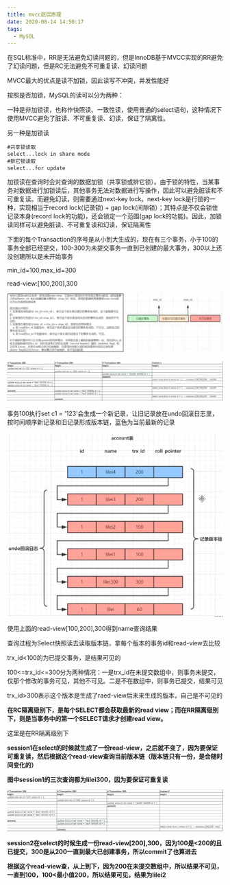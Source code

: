 ```yaml
---
title: mvcc底层原理
date: 2020-08-14 14:50:17
tags:
  - MySQL
---
```


在SQL标准中，RR是无法避免幻读问题的，但是InnoDB基于MVCC实现的RR避免了幻读问题，但是RC无法避免不可重复读、幻读问题

MVCC最大的优点是读不加锁，因此读写不冲突，并发性能好



按照是否加锁，MySQL的读可以分为两种：

一种是非加锁读，也称作快照读、一致性读，使用普通的select语句，这种情况下使用MVCC避免了脏读、不可重复读、幻读，保证了隔离性。

另一种是加锁读

```
#共享锁读取
select...lock in share mode
#排它锁读取
select...for update
```

加锁读在查询时会对查询的数据加锁（共享锁或排它锁）。由于锁的特性，当某事务对数据进行加锁读后，其他事务无法对数据进行写操作，因此可以避免脏读和不可重复读。而避免幻读，则需要通过next-key lock。next-key lock是行锁的一种，实现相当于record lock(记录锁) + gap lock(间隙锁）；其特点是不仅会锁住记录本身(record lock的功能)，还会锁定一个范围(gap lock的功能)。因此，加锁读同样可以避免脏读、不可重复读和幻读，保证隔离性

<!--more-->

下面的每个Transaction的序号是从小到大生成的，现在有三个事务，小于100的事务全部已经提交，100-300为未提交事务一直到已创建的最大事务，300以上还没创建所以是未开始事务

min_id=100,max_id=300

read-view:[100,200],300

![2](mvcc底层原理\2.png)

![1](mvcc底层原理/1.png)

事务100执行set c1 = '123'会生成一个新记录，让旧记录放在undo回滚日志里，按时间顺序新记录和旧记录形成版本链，蓝色为当前最新的记录

![3](mvcc底层原理/3.png)

使用上面的read-view[100,200],300得到name查询结果

查询过程为Select快照读去读取版本链，拿每个版本的事务id和read-view去比较

trx_id<100的为已提交事务，是结果可见的

100<=trx_id<=300分为两种情况：一是trx_id在未提交数组中，则事务未提交，仅那个修改的事务可见，其他不可见。二是不在数组中，则事务已提交，结果可见

trx_id>300表示这个版本是生成了raed-view后未来生成的版本，自己是不可见的

**在RC隔离级别下，是每个SELECT都会获取最新的read view；而在RR隔离级别下，则是当事务中的第一个SELECT请求才创建read view。**

这里是在RR隔离级别下

**session1在select的时候就生成了一份read-view，之后就不变了，因为要保证可重复读，然后根据这个read-view查询当前版本链（版本链只有一份，是会随时间变化的）**

**图中session1的三次查询都为lilei300，因为要保证可重复读**



![4](mvcc底层原理/4.png)

**session2在select的时候生成一份read-view[200],300，因为100是<200的且已提交，300是从200一直到最大已创建事务，所以commit了也算进去**

**根据这个read-view查，从上到下，因为200在未提交数组中，所以结果不可见，一直到100，100<最小值200，所以结果可见，结果为lilei2**

